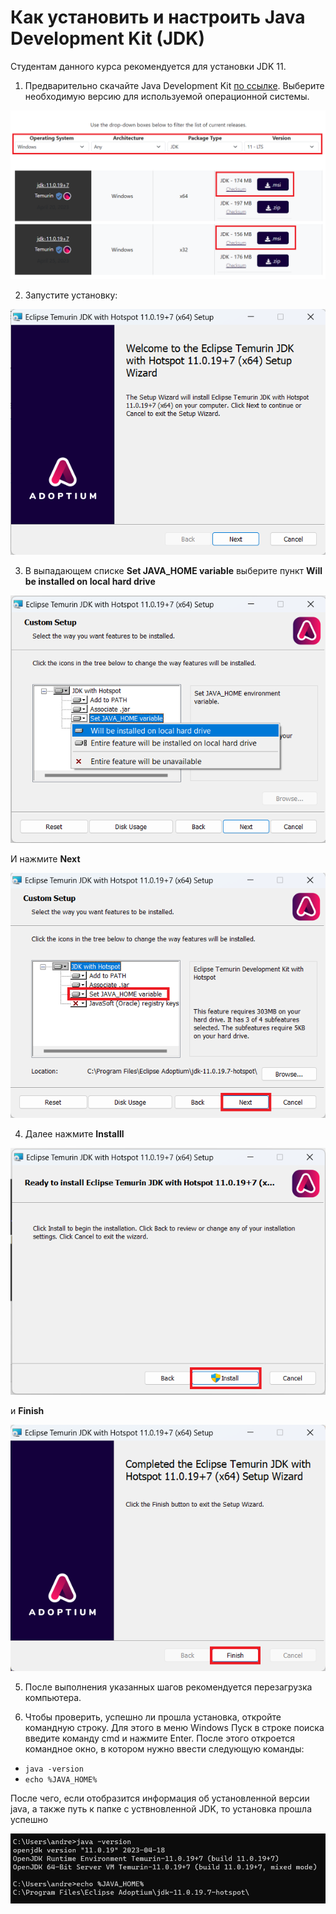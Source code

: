 # Как установить и настроить Java Development Kit (JDK)
Студентам данного курса рекомендуется для установки JDK 11.
1. Предварительно скачайте Java Development Kit [по&nbsp;ссылке](https://adoptium.net/temurin/releases/?version=11). Выберите необходимую версию для используемой операционной системы.

![](img/120607.png)

2. Запустите установку:   

![](img/092716.png)

3. В выпадающем списке **Set JAVA_HOME variable** выберите пункт **Will be installed on local hard drive**     

![](img/092904.png)      

И нажмите **Next**

![](img/092820.png)       

4. Далее нажмите **Installl**   

![](img/093018.png)    

и **Finish**

![](img/093420.png)     

5. После выполнения указанных шагов рекомендуется перезагрузка компьютера.  


7. Чтобы проверить, успешно ли прошла установка, откройте командную строку. Для этого в меню Windows Пуск  в строке поиска введите команду cmd и нажмите Enter. После этого откроется командное окно, в котором нужно ввести следующую команды:           

- `java -version`   
- `echo %JAVA_HOME%`      

После чего, если отобразится информация об установленной версии java, а также путь к папке с уствновленной JDK, то установка прошла успешно   

  ![](img/093632.png)     
